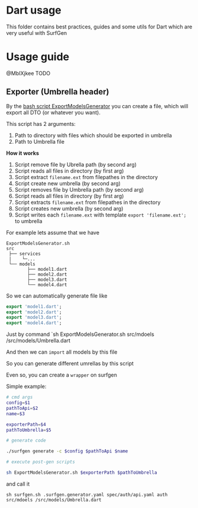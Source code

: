 # Dart usage

This folder contains best practices, guides and some utils for Dart which are very useful with SurfGen

# Usage guide

@MbIXjkee TODO

## Exporter (Umbrella header)

By the [bash script ExportModelsGenerator](./ExportModelsGenerator.sh) you can create a file, which will export all DTO (or whatever you want). 

This script has 2 arguments:
1. Path to directory with files which should be exported in umbrella
2. Path to Umbrella file

**How it works**

1. Script remove file by Ubrella path (by second arg)
2. Script reads all files in directory (by first arg)
3. Script extract `filename.ext` from filepathes in the directory
4. Script create new umbrella (by second arg)
1. Script removes file by Umbrella path (by second arg)
2. Script reads all files in directory (by first arg)
3. Script extracts `filename.ext` from filepathes in the directory
4. Script creates new umbrella (by second arg)
5. Script writes each `filename.ext` with template `export 'filename.ext';` to umbrella


For example lets assume that we have 
```
ExportModelsGenerator.sh
src
 ├── services
 |    └─...
 └── models
        ├── model1.dart
        ├── model2.dart
        ├── model3.dart
        └── model4.dart
```
So we can automatically generate file like
```Dart
export 'model1.dart';
export 'model2.dart';
export 'model3.dart';
export 'model4.dart';
```

Just by command `sh ExportModelsGenerator.sh src/mdoels /src/models/Umbrella.dart

And then we can `import` all models by this file

So you can generate different umrellas by this script

Even so, you can create a `wrapper` on surfgen

Simple example:

```Bash
# cmd args
config=$1
pathToApi=$2
name=$3

exporterPath=$4
pathToUmbrella=$5

# generate code

./surfgen generate -c $config $pathToApi $name

# execute post-gen scripts

sh ExportModelsGenerator.sh $exporterPath $pathToUmbrella
```

and call it 

```Shell
sh surfgen.sh .surfgen.generator.yaml spec/auth/api.yaml auth src/mdoels /src/models/Umbrella.dart
```
